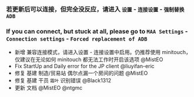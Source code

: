 ### 若更新后可以连接，但完全没反应，请进入 `设置` - `连接设置` - `强制替换 ADB`

### If you can connect, but stuck at all, please go to `MAA Settings` - `Connection settings` - `Forced replacement of ADB`

- 新增 兼容连接模式，请进入设置 - 连接设置中启用。仍推荐使用 minitouch，仅建议在无论如何 minitouch 都无法工作时开启该选项 @MistEO
- Fix StartUp and Daily error for the JP client @liuyifan-eric
- 修复 基建 制造/贸易站 偶尔点漏一个房间的问题 @MistEO
- 修复 基建 干员 `霜叶` 识别错误 @Black1312
- 更新 文档 @MistEO @ntgmc
